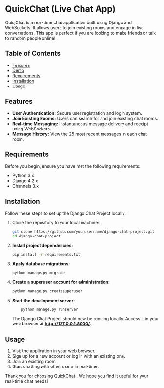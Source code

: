 
# QuickChat (Live Chat App)

QuicjChat is a real-time chat application built using Django and WebSockets. It allows users to join existing rooms and engage in live conversations. This app is perfect if you are looking to make friends or talk to random people online!

## Table of Contents

- [Features](#features)
- [Demo](#demo)
- [Requirements](#requirements)
- [Installation](#installation)
- [Usage](#usage)

## Features

- **User Authentication:** Secure user registration and login system.
- **Join Existing Rooms:** Users can search for and join existing chat rooms.
- **Real-time Messaging:** Instantaneous message delivery and receipt using WebSockets.
- **Message History:** View the 25 most recent messages in each chat room.


## Requirements

Before you begin, ensure you have met the following requirements:

- Python 3.x
- Django 4.2.x
- Channels 3.x

## Installation

Follow these steps to set up the Django Chat Project locally:

1. Clone the repository to your local machine:
    ```bash
    git clone https://github.com/yourusername/django-chat-project.git
    cd django-chat-project
    ```
2. __Install project dependencies:__
    ```bash
    pip install -r requirements.txt
    ```
3. __Apply database migrations:__
   ```bash
   python manage.py migrate
   ```
4. __Create a superuser account for administration:__
    ```bash
    python manage.py createsuperuser
    ```
5. __Start the development server:__
    ```bash
        python manage.py runserver
    ```
    The Django Chat Project should now be running locally. Access it in your web browser at __http://127.0.0.1:8000/__.

## **Usage**

1. Visit the application in your web browser.
2. Sign up for a new account or log in with an existing one.
3. Join an existing room
4. Start chatting with other users in real-time.

Thank you for choosing QuickChat . We hope you find it useful for your real-time chat needs!
